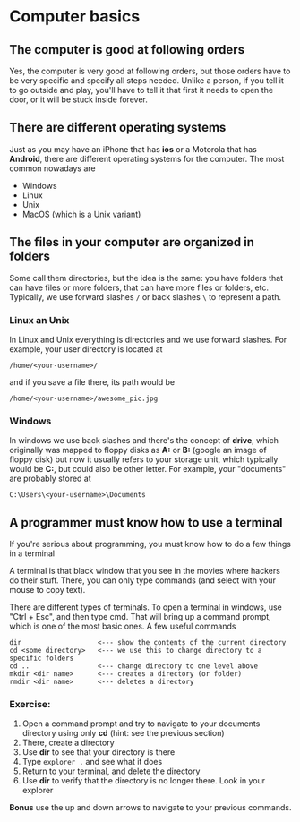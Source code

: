# Computer basics

## The computer is good at following orders
Yes, the computer is very good at following orders, but those orders have to be 
very specific and specify all steps needed. Unlike a person, if you tell it to 
go outside and play, you'll have to tell it that first it needs to open the door,
or it will be stuck inside forever.

## There are different operating systems
Just as you may have an iPhone that has **ios** or a Motorola that has **Android**,
there are different operating systems for the computer. The most common nowadays are
- Windows
- Linux
- Unix
- MacOS (which is a Unix variant)

## The files in your computer are organized in folders
Some call them directories, but the idea is the same: you have folders that can
have files or more folders, that can have more files or folders, etc.
Typically, we use forward slashes `/` or back slashes `\` to represent a path.

### Linux an Unix
In Linux and Unix everything is directories and we use forward slashes. 
For example, your user directory is located at 
```
/home/<your-username>/
```
and if you save a file there, its path would be
```
/home/<your-username>/awesome_pic.jpg
```

### Windows
In windows we use back slashes and there's the concept of **drive**, which originally was mapped to 
floppy disks as **A:** or **B:** (google an image of floppy disk) but now 
it usually refers to your storage unit, which typically would be **C:**, but could also be other letter. 
For example, your "documents" are probably stored at
```
C:\Users\<your-username>\Documents
```

## A programmer must know how to use a terminal
If you're serious about programming, you must know how to do a few things in a terminal

A terminal is that black window that you see in the movies where hackers do their stuff.
There, you can only type commands (and select with your mouse to copy text). 

There are different types of terminals. To open a terminal in windows, use "Ctrl + Esc", and then 
type cmd. That will bring up a command prompt, which is one of the most basic ones. A few useful commands
```
dir                   <--- show the contents of the current directory
cd <some directory>   <--- we use this to change directory to a specific folders
cd ..                 <--- change directory to one level above
mkdir <dir name>      <--- creates a directory (or folder)
rmdir <dir name>      <--- deletes a directory
```
### Exercise:
1. Open a command prompt and try to navigate to your documents directory using only **cd** (hint: see the previous section)
2. There, create a directory
3. Use **dir** to see that your directory is there
4. Type `explorer .` and see what it does
5. Return to your terminal, and delete the directory
6. Use **dir** to verify that the directory is no longer there. Look in your explorer 

**Bonus** use the up and down arrows to navigate to your previous commands.
